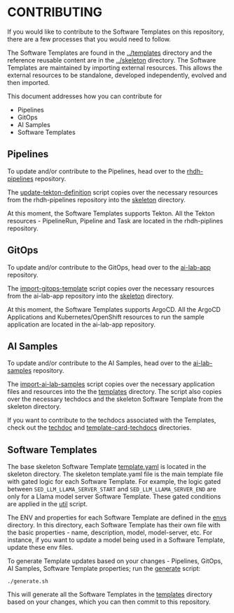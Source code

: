 # CONTRIBUTING

If you would like to contribute to the Software Templates on this repository, there are a few processes that you would need to follow. 

The Software Templates are found in the [../templates](./templates) directory and the reference reusable content are in the [../skeleton](./skeleton) directory.  The Software Templates are maintained by importing external resources. This allows the external resources to be standalone, developed independently, evolved and then imported.

This document addresses how you can contribute for 
- Pipelines
- GitOps
- AI Samples
- Software Templates

## Pipelines

To update and/or contribute to the Pipelines, head over to the [rhdh-pipelines](https://github.com/redhat-ai-dev/rhdh-pipelines) repository.

The [update-tekton-definition](../scripts/update-tekton-definition) script copies over the necessary resources from the rhdh-pipelines repository into the [skeleton](../skeleton/) directory.

At this moment, the Software Templates supports Tekton. All the Tekton resources - PipelineRun, Pipeline and Task are located in the rhdh-piplines repository.


## GitOps

To update and/or contribute to the GitOps, head over to the [ai-lab-app](https://github.com/redhat-ai-dev/ai-lab-app) repository.

The [import-gitops-template](../scripts/import-gitops-template) script copies over the necessary resources from the ai-lab-app repository into the [skeleton](../skeleton/) directory.

At this moment, the Software Templates supports ArgoCD. All the ArgoCD Applications and Kubernetes/OpenShift resources to run the sample application are located in the ai-lab-app repository.

## AI Samples

To update and/or contribute to the AI Samples, head over to the [ai-lab-samples](https://github.com/redhat-ai-dev/ai-lab-samples) repository.

The [import-ai-lab-samples](../scripts/import-ai-lab-samples) script copies over the necessary application files and resources into the the [templates](../templates/) directory. The script also copies over the necessary techdocs and the skeleton Software Template from the skeleton directory.

If you want to contribute to the techdocs associated with the Templates, check out the [techdoc](../skeleton/techdoc/) and [template-card-techdocs](../skeleton/template-card-techdocs/) directories.


## Software Templates

The base skeleton Software Template [template.yaml](../skeleton/template.yaml) is located in the skeleton directory. The skeleton template.yaml file is the main template file with gated logic for each Software Template. For example, the logic gated between `SED_LLM_LLAMA_SERVER_START` and `SED_LLM_LLAMA_SERVER_END` are only for a Llama model server Software Template. These gated conditions are applied in the [util](../scripts/util) script.

The ENV and properties for each Software Template are defined in the [envs](../scripts/envs/) directory. In this directory, each Software Template has their own file with the basic properties - name, description, model, model-server, etc. For instance, if you want to update a model being used in a Software Template, update these env files.

To generate Template updates based on your changes - Pipelines, GitOps, AI Samples, Software Template properties; run the [generate](../generate.sh) script: 

```
./generate.sh
```

This will generate all the Software Templates in the [templates](../templates/) directory based on your changes, which you can then commit to this repository.
